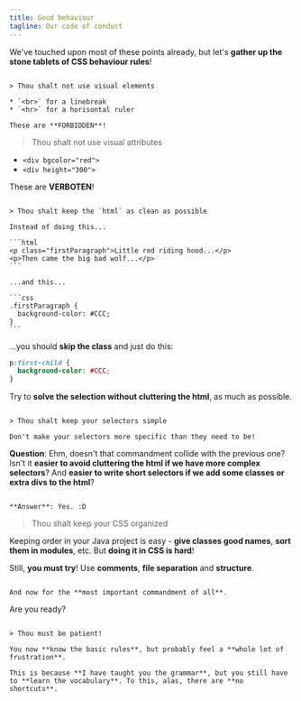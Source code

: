 ```yaml
---
title: Good behaviour
tagline: Our code of conduct
---
```


We've touched upon most of these points already, but let's **gather up the stone tablets of CSS behaviour rules**!

~~~

> Thou shalt not use visual elements

* `<br>` for a linebreak
* `<hr>` for a horisontal ruler

These are **FORBIDDEN**!

~~~

> Thou shalt not use visual attributes

* `<div bgcolor="red">`
* `<div height="300">`

These are **VERBOTEN**!

~~~

> Thou shalt keep the `html` as clean as possible

Instead of doing this...

```html
<p class="firstParagraph">Little red riding hood...</p>
<p>Then came the big bad wolf...</p>
```

...and this...

```css
.firstParagraph {
  background-color: #CCC;
}
```

~~~

...you should **skip the class** and just do this:

```css
p:first-child {
  background-color: #CCC;
}
```

Try to **solve the selection without cluttering the html**, as much as possible.

~~~

> Thou shalt keep your selectors simple

Don't make your selectors more specific than they need to be!

~~~

**Question**: Ehm, doesn't that commandment collide with the previous one? Isn't it **easier to avoid cluttering the html if we have more complex selectors**? And **easier to write short selectors if we add some classes or extra divs to the html**?

~~~

**Answer**: Yes. :D

~~~

> Thou shalt keep your CSS organized

Keeping order in your Java project is easy - **give classes good names**, **sort them in modules**, etc. But **doing it in CSS is hard**!

Still, **you must try**! Use **comments**, **file separation** and **structure**.

~~~

And now for the **most important commandment of all**.

~~~

Are you ready?

~~~

> Thou must be patient!

You now **know the basic rules**, but probably feel a **whole lot of frustration**.

This is because **I have taught you the grammar**, but you still have to **learn the vocabulary**. To this, alas, there are **no shortcuts**.